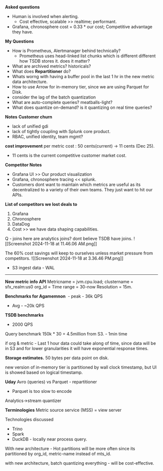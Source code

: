 **Asked questions**
- Human is involved when alerting.
	- Cost effective, scalable >> realtime; performant.
- Grafana, chronosphere cost = 0.33 * our cost; Competitive advantage they have.

**My Questions**
- How is Prometheus, Alertmanager behind technically?
	- Prometheus uses head-linked list chunks which is different different how TSDB stores it. does it matter?
- What are archived metrics? historicals?
- What does **Repartitioner** do?
- Whats worng with having a buffer pool in the last 1 hr in the new metric data architecture.
- How to use Arrow for in-memory tier, since we are using Parquet for Disk.
- consider the lag of the batch quantization
- What are auto-complete queries? meatballs-light?
- What does quantize on-demand? is it quantizing on real time queries?

**Notes**
**Customer churn**
- lack of unified gdi
- lack of tightly coupling with Splunk core product.
- RBAC, unified identity, team mgmt?

**cost improvement**
per metric cost : 50 cents(current) -> 11 cents (Dec 25).
- 11 cents is the current competitive customer market cost.

**Competitor Notes**
- Grafana UI >> Our product visualization
- Grafana, chronosphere tracing << splunk.
- Customers dont want to maintain which metrics are useful as its decentralized to a variety of their own teams. They just want to hit our APIs.

**List of competitors we lost deals to**
1. Grafana
2. Chronosphere
3. DataDog
4. Cost >> we have data shaping capabilities.

Q - joins here are analytics joins? dont believe TSDB have joins.
![[Screenshot 2024-11-18 at 11.46.06 AM.png]]

The 60% cost savings will keep to ourselves unless market pressure from competitors.
![[Screenshot 2024-11-18 at 3.36.46 PM.png]]
- S3 ingest data - WAL

---------------------
**New metric info**
**API**
Metricname = jvm.cpu.load; clustername = sfx_realm:us0
org_id = <Org>
Time range = 30-now
Resolution = 15m.

**Benchmarks for Agamemnon**
 - peak - 36k QPS
- Avg - ~20k QPS

**TSDB benchmarks**
- 2000 QPS

Query benchmark
150k * 30 = 4.5million from S3. - 1min time 

if org & metric - 
Last 1 hour data could take along of time, since data will be in S3 and for lower granularities it will have exponential response times.

**Storage estimates.**
50 bytes per data point on disk.

new version of in-memory tier is partitioned by wall clock timestamp, but UI is showed based on logical timestamp.


**Uday**
Avro (queries) vs Parquet - repartitioner
- Parquet is too slow to encode 

Analytics->stream quantizer

**Terminologies**
Metric source service (MSS) = view server


Technologies discussed
- Trino
- Spark
- DuckDB - locally near process query.

With new architecture - Hot partitions will be more often since its partitioned by org_id, metric-name instead of mts_id.


with new architecture, batch quantizing everything - will be cost-effective.